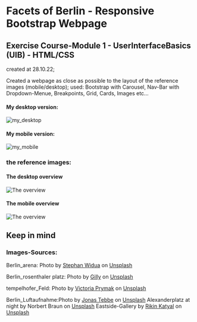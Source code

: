 # Facets of Berlin - Responsive Bootstrap Webpage

## Exercise Course-Module 1 - UserInterfaceBasics (UIB) - HTML/CSS

created at 28.10.22;

Created a webpage as close as possible to the layout of the reference images (mobile/desktop);
used: Bootstrap with Carousel, Nav-Bar with Dropdown-Menue, Breakpoints, Grid, Cards, Images etc...

#### My desktop version:

![my_desktop](/images/my_desktop_version.png)

#### My mobile version:

![my_mobile](/images/my_mobile_version.png)

### the reference images:

#### The desktop overview

![The overview](./images/desktop.png "The general overview")

#### The mobile overview

![The overview](./images/mobile.png "The mobile overview")

## Keep in mind

### Images-Sources:

Berlin_arena: Photo by <a href="https://unsplash.com/@stewi?utm_content=creditCopyText&utm_medium=referral&utm_source=unsplash">Stephan Widua</a> on <a href="https://unsplash.com/photos/street-corner-at-night-OAGa7kxfDNY?utm_content=creditCopyText&utm_medium=referral&utm_source=unsplash">Unsplash</a>

Berlin_rosenthaler platz: Photo by <a href="https://unsplash.com/@gillyberlin?utm_content=creditCopyText&utm_medium=referral&utm_source=unsplash">Gilly</a> on <a href="https://unsplash.com/photos/bus-and-cars-on-road-8vzFINl6zV8?utm_content=creditCopyText&utm_medium=referral&utm_source=unsplash">Unsplash</a>

tempelhofer_Feld: Photo by <a href="https://unsplash.com/@vprmk?utm_content=creditCopyText&utm_medium=referral&utm_source=unsplash">Victoria Prymak</a> on <a href="https://unsplash.com/photos/a-grassy-field-with-a-water-tower-in-the-background-AoVkvse3DhM?utm_content=creditCopyText&utm_medium=referral&utm_source=unsplash">Unsplash</a>

Berlin_Luftaufnahme:Photo by <a href="https://unsplash.com/@jonastebbe?utm_content=creditCopyText&utm_medium=referral&utm_source=unsplash">Jonas Tebbe</a> on <a href="https://unsplash.com/photos/white-tower-in-the-middle-of-city-LDMDCVtQqR4?utm_content=creditCopyText&utm_medium=referral&utm_source=unsplash">Unsplash</a>
Alexanderplatz at night by Norbert Braun </a> on <a href="https://unsplash.com/photos/a-group-of-people-standing-in-front-of-a-tall-building-f7_2hfPX85Q?utm_content=creditCopyText&utm_medium=referral&utm_source=unsplash">Unsplash</a>
Eastside-Gallery by <a href="https://unsplash.com/@sirvar?utm_content=creditCopyText&utm_medium=referral&utm_source=unsplash">Rikin Katyal</a> on <a href="https://unsplash.com/photos/a-wall-with-graffiti-zSi9Z6QeCQQ?utm_content=creditCopyText&utm_medium=referral&utm_source=unsplash">Unsplash</a>
